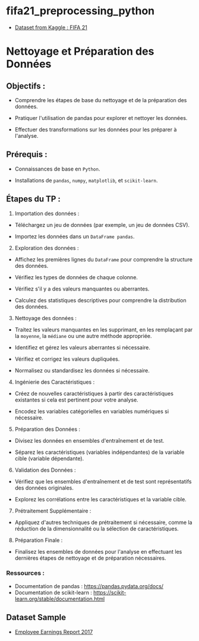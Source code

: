 # fifa21_preprocessing_python

- [Dataset from Kaggle : FIFA 21](https://www.kaggle.com/code/faculor/fifa-21-data-cleaning-practice)
#  Nettoyage et Préparation des Données

## Objectifs :

- Comprendre les étapes de base du nettoyage et de la préparation des données.

- Pratiquer l'utilisation de pandas pour explorer et nettoyer les données.

- Effectuer des transformations sur les données pour les préparer à l'analyse.

## Prérequis :

- Connaissances de base en `Python`.

- Installations de `pandas`, `numpy`, `matplotlib`, et `scikit-learn`.

## Étapes du TP :

1. Importation des données :

- Téléchargez un jeu de données (par exemple, un jeu de données CSV).

- Importez les données dans un `DataFrame pandas`.

2. Exploration des données :

- Affichez les premières lignes du `DataFrame` pour comprendre la structure des données.

- Vérifiez les types de données de chaque colonne.

- Vérifiez s'il y a des valeurs manquantes ou aberrantes.

- Calculez des statistiques descriptives pour comprendre la distribution des données.

3. Nettoyage des données :

- Traitez les valeurs manquantes en les supprimant, en les remplaçant par la `moyenne`, la `médiane` ou une autre méthode appropriée.

- Identifiez et gérez les valeurs aberrantes si nécessaire.

- Vérifiez et corrigez les valeurs dupliquées.

- Normalisez ou standardisez les données si nécessaire.

4. Ingénierie des Caractéristiques :

- Créez de nouvelles caractéristiques à partir des caractéristiques existantes si cela est pertinent pour votre analyse.

- Encodez les variables catégorielles en variables numériques si nécessaire.

5. Préparation des Données :

- Divisez les données en ensembles d'entraînement et de test.

- Séparez les caractéristiques (variables indépendantes) de la variable cible (variable dépendante).

6. Validation des Données :

- Vérifiez que les ensembles d'entraînement et de test sont représentatifs des données originales.

- Explorez les corrélations entre les caractéristiques et la variable cible.

7. Prétraitement Supplémentaire :

- Appliquez d'autres techniques de prétraitement si nécessaire, comme la réduction de la dimensionnalité ou la sélection de caractéristiques.

8. Préparation Finale :

- Finalisez les ensembles de données pour l'analyse en effectuant les dernières étapes de nettoyage et de préparation nécessaires.

### Ressources :

- Documentation de pandas : https://pandas.pydata.org/docs/
- Documentation de scikit-learn : https://scikit-learn.org/stable/documentation.html

## Dataset Sample

- [Employee Earnings Report 2017](../data/employee-earnings-report-2017.csv)

